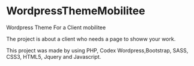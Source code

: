 # WordpressThemeMobilitee

Wordpress Theme For a Client mobilitee

The project is about a client who needs a page to showw your work.

This project was made by using PHP, Codex Wordpress,Bootstrap, SASS, CSS3, HTML5, Jquery and Javascript.
